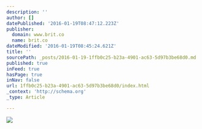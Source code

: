 ```yaml
---
description: ''
author: []
datePublished: '2016-01-19T08:47:12.223Z'
publisher:
  domain: www.brit.co
  name: brit.co
dateModified: '2016-01-19T08:45:24.621Z'
title: ''
sourcePath: _posts/2016-01-19-1ffb0c25-b23a-4901-ac63-5d97b3be68d0.md
published: true
inFeed: true
hasPage: true
inNav: false
url: 1ffb0c25-b23a-4901-ac63-5d97b3be68d0/index.html
_context: 'http://schema.org'
_type: Article

---
```

![](http://pixel.brit.co/wp-content/uploads/2013/05/25-Mopha.jpg)